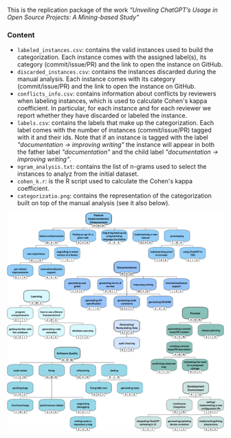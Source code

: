 This is the replication package of the work _"Unveiling ChatGPT’s Usage in Open Source Projects: A Mining-based Study"_

### Content

- `labeled_instances.csv`: contains the valid instances used to build the categorization. Each instance comes with the assigned label(s), its category (commit/issue/PR) and the link to open the instance on GitHub.
- `discarded_instances.csv`: contains the instances discarded during the manual analysis. Each instance comes with its category (commit/issue/PR) and the link to open the instance on GitHub.
- `conflicts_info.csv`: contains information about conflicts by reviewers when labeling instances, which is used to calculate Cohen's kappa coefficient. In particular, for each instance and for each reviewer we report whether they have discarded or labeled the instance.
- `labels.csv`: contains the labels that make up the categorization. Each label comes with the number of instances (commit/issue/PR) tagged with it and their ids. Note that if an instance is tagged with the label _"documentation -> improving writing"_ the instance will appear in both the father label _"documentation"_ and the child label _"documentation -> improving writing"_.
- `ngram_analysis.txt`: contains the list of n-grams used to select the instances to analyz from the initial dataset.
- `cohen_k.r`: is the R script used to calculate the Cohen's kappa coefficient.
- `categorizatio.png`: contains the representation of the categorization built on top of the manual analysis (see it also below). 


![alt text](https://github.com/unveilingchatgptsusage/unveilingchatgptsusage/blob/main/categorization.png)
